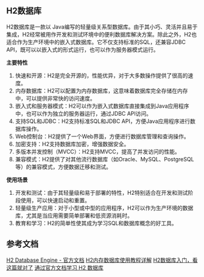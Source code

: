 ## H2数据库

H2数据库是一款以 Java编写的轻量级关系型数据库。由于其小巧、灵活并且易于集成，H2经常被用作开发和测试环境中的便利数据库解决方案。除此之外，H2也适合作为生产环境中的嵌入式数据库。它不仅支持标准的SQL，还兼容JDBC API，既可以以嵌入式的形式运行，也可以作为服务器模式运行。

**主要特性**
1. 快速和开源：H2是完全开源的，性能优异，对于大多数操作提供了很高的速度。
2. 内存数据库：H2可以配置为内存数据库，这意味着数据库完全存储在内存中，可以提供非常快的访问速度。
3. 嵌入式和服务器模式：H2可以作为嵌入式数据库直接集成到Java应用程序中，也可以作为独立的服务器运行，通过JDBC API访问。
4. 支持SQL和JDBC：H2支持标准SQL和JDBC API，方便Java应用程序进行数据库操作。
5. Web控制台：H2提供了一个Web界面，方便进行数据库管理和查询操作。
6. 加密支持：H2支持数据库加密，增强数据安全。
7. 多版本并发控制（MVCC）：H2支持MVCC，提高了并发访问的性能。
8. 兼容模式：H2提供了对其他流行数据库（如Oracle、MySQL、PostgreSQL等）的兼容模式，方便数据迁移和测试。

**使用场景**
1. 开发和测试：由于其轻量级和易于部署的特性，H2特别适合在开发和测试阶段使用，可以快速启动和重置。
2. 轻量级生产应用：对于小型或中型的应用程序，H2可以作为生产环境的数据库，尤其是当应用需要简单部署和低资源消耗时。
3. 教育和学习：H2的简单性使其成为学习SQL和数据库概念的好工具。

## 参考文档
[H2 Database Engine - 官方文档](https://h2database.com/html/main.html)
[H2内存数据库使用教程详解](https://zhuanlan.zhihu.com/p/509877891)
[H2数据库入门，看这篇就对了](https://blog.csdn.net/qq_34845394/article/details/107190256)
[通过官方文档学习 H2 数据库](https://blog.csdn.net/CODEROOKIE_RUN/article/details/113112692) 